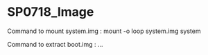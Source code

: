 SP0718_Image
============

Command to mount system.img
:   mount -o loop system.img system
   
  
   
Command to extract boot.img
:   ...
